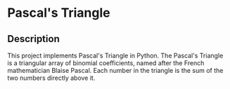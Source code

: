 # Pascal's Triangle

## Description
This project implements Pascal's Triangle in Python. The Pascal's Triangle is a triangular array of binomial coefficients, named after the French mathematician Blaise Pascal. Each number in the triangle is the sum of the two numbers directly above it.


